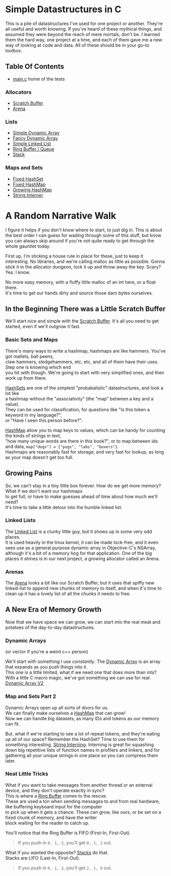 # Simple Datastructures in C

This is a pile of datastructures I've used for one project or another. They're all useful and worth knowing.
If you've heard of these mythical things, and assumed they were beyond the reach of mere mortals, don't be.
I learned them the hard way, one project at a time, and each of them gave me a new way of looking at code and data.
All of these should be in your go-to toolbox.


## Table Of Contents
- [main.c](main.c) home of the tests

### Allocators
- [Scratch Buffer](allocators/scratch.h)
- [Arena](allocators/arena.h)

### Lists
- [Simple Dynamic Array](lists/simple_dynarray.h)
- [Fancy Dynamic Array](lists/dynarray.h)
- [Simple Linked List](lists/simple_linked_list.h)
- [Ring Buffer / Queue](lists/ring_buffer.h)
- [Stack](lists/stack.h)

### Maps and Sets
- [Fixed HashSet](maps/fixed_set.h)
- [Fixed HashMap](maps/fixed_map.h)
- [Growing HashMap](maps/growing_map.h)
- [String Interner](maps/intern.h)

# A Random Narrative Walk

I figure it helps if you don't know where to start, to just dig in. This is about the
best order I can guess for wading through some of this stuff, but know you can always
skip around if you're not quite ready to get through the whole gauntlet today.

First up, I'm sticking a house rule in place for these, just to keep it interesting.
No libraries, and we're calling malloc as little as possible.
Gonna stick it in the allocator dungeon, lock it up and throw away the key. Scary? Yes. I know. 
 
No more easy memory, with a fluffy little malloc of an int here, or a float there.  
It's time to get our hands dirty and source those darn bytes ourselves.


## In the Beginning There was a Little Scratch Buffer

We'll start nice and simple with the [Scratch Buffer](allocators/scratch.h).
It's all you need to get started, even if we'll outgrow it fast.

### Basic Sets and Maps
There's many ways to write a hashmap, hashmaps are like hammers. You've got mallets, ball peens,  
claw hammers, sledgehammers, etc, etc, and all of them have their uses. Step one is knowing which end  
you hit with though. We're going to start with very simplified ones, and then work up from there.

[HashSets](maps/fixed_set.h) are one of the simplest "probabalistic" datastructures, and look a lot like  
a hashmap without the "associativity" (the "map" between a key and a value).  
They can be used for classification, for questions like "Is this token a keyword in my language?",  
or "Have I seen this person before?".

[HashMap](maps/fixed_map.h) allow you to map keys to values, which can be handy for counting the kinds of strings in text,  
"how many unique words are there in this book?", or to map between ids and data, `map["dogs"] = {"pugs", "labs", "boxers"}`.  
Hashmaps are reasonably fast for storage, and very fast for lookup, as long as your map doesn't get too full.

## Growing Pains
So, we can't stay in a tiny little box forever. How do we get more memory? What if we don't want our hashmaps  
to get full, or have to make guesses ahead of time about how much we'll need?  
It's time to take a little detour into the humble linked list.

### Linked Lists
The [Linked List](lists/simple_linked_list.h) is a clunky little guy, but it shows up in some very odd places.  
It is used heavily in the linux kernel, it can be made lock-free, and it even sees use as a general purpose dynamic
array in Objective-C's NSArray, although it's a bit of a memory hog for that application.
One of the big places it shines is in our next project, a growing allocator called an Arena.

### Arenas
The [Arena](allocators/arena.h) looks a bit like our Scratch Buffer, but it uses that spiffy new linked-list to append
new chunks of memory to itself, and when it's time to clean up it has a lovely list of all the chunks it needs to free.


## A New Era of Memory Growth
Now that we have space we can grow, we can start into the real meat and potatoes of the day-to-day datastructures.

### Dynamic Arrays
(or vector if you're a weird c++ person)

We'll start with something I use *constantly*.
The [Dynamic Array](lists/simple_dynarray.h) is an array that expands as you push things into it.  
This one is a little limited, what if we need one that does more than ints?  
With a little C macro magic, we've got something we can use for real: [Dynamic Array V2](lists/dynarray.h)

### Map and Sets Part 2

Dynamic Arrays open up all sorts of doors for us.  
We can finally make ourselves a [HashMap](maps/growing_map.h) that can grow!  
Now we can handle big datasets, as many IDs and tokens as our memory can fit.

But, what if we're starting to see a lot of repeat tokens, and they're eating up all of our space?
Remember the HashSet? Time to use them for something interesting, [String Interning](maps/intern.h).
Interning is great for squashing down big repetitive lists of function names in profilers and linkers, and
for gathering all your unique strings in one place so you can compress them later.

### Neat Little Tricks

What if you want to take messages from another thread or an external device, and they don't operate exactly in sync?  
This is where a [Ring Buffer](lists/ring_buffer.h) comes to the rescue.  
These are used a ton when sending messages to and from real hardware, like buffering keyboard input for the computer  
to pick up when it gets a chance. These can grow, like ours, or be set on a fixed chunk of memory, and have the writer  
block waiting for the reader to catch up.

You'll notice that the Ring Buffer is FIFO (First-In, First-Out).  
> If you push in `0, 1, 2`, you'll get `0, 1, 2` out.

What if you wanted the opposite? [Stacks](lists/stack.h) do that.  
Stacks are LIFO (Last-In, First-Out). 
> If you push in `0, 1, 2`, you'll get `2, 1, 0` out.
